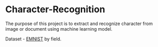 # Character-Recognition
The purpose of this project is to extract and recognize character from image or document using machine learning model.
  
Dataset - [EMNIST](https://catalog.data.gov/dataset/nist-handprinted-forms-and-characters-nist-special-database-19) by field.